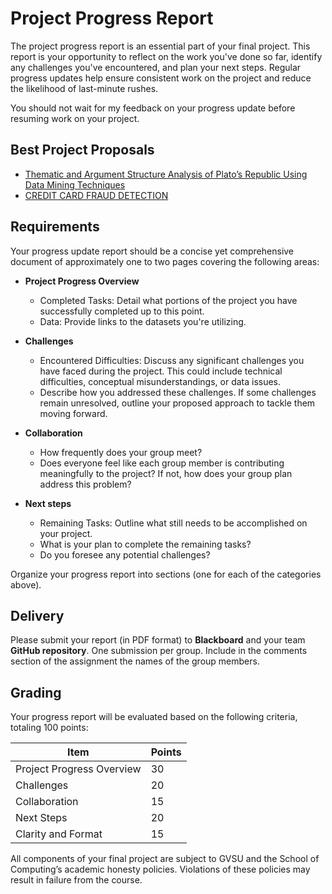 # Project Progress Report

The project progress report is an essential part of your final project. This report is your opportunity to reflect on the work you've done so far, identify any challenges you've encountered, and plan your next steps. Regular progress updates help ensure consistent work on the project and reduce the likelihood of last-minute rushes.

You should not wait for my feedback on your progress update before resuming work on your project.

## Best Project Proposals

- [Thematic and Argument Structure Analysis of Plato’s Republic Using Data Mining Techniques](../assets/pdf/projects/proposals/Plato-CIS635-Project.pdf)
- [CREDIT CARD FRAUD DETECTION](../assets/pdf/projects/proposals/CreditCardFraudDetection.pdf)
<!--
. -->

## Requirements

Your progress update report should be a concise yet comprehensive document of approximately one to two pages covering the following areas:

- **Project Progress Overview**

  - Completed Tasks: Detail what portions of the project you have successfully completed up to this point.
  - Data: Provide links to the datasets you're utilizing.

- **Challenges**

  - Encountered Difficulties: Discuss any significant challenges you have faced during the project. This could include technical difficulties, conceptual misunderstandings, or data issues.
  - Describe how you addressed these challenges. If some challenges remain unresolved, outline your proposed approach to tackle them moving forward.

- **Collaboration**

  - How frequently does your group meet?
  - Does everyone feel like each group member is contributing meaningfully to the project? If not, how does your group plan address this problem?

- **Next steps**

  - Remaining Tasks: Outline what still needs to be accomplished on your project.
  - What is your plan to complete the remaining tasks?
  - Do you foresee any potential challenges?

Organize your progress report into sections (one for each of the categories above).

## Delivery

Please submit your report (in PDF format) to **Blackboard** and your team **GitHub repository**. One submission per group. Include in the comments section of the assignment the names of the group members.

## Grading

Your progress report will be evaluated based on the following criteria, totaling 100 points:

| Item                      | Points |
| ------------------------- | ------ |
| Project Progress Overview | 30     |
| Challenges                | 20     |
| Collaboration             | 15     |
| Next Steps                | 20     |
| Clarity and Format        | 15     |

All components of your final project are subject to GVSU and the School of Computing’s academic honesty policies. Violations of these policies may result in failure from the course.

<!-- ### GitHub Repository Contribution (20 points)

- Regular and meaningful contributions to the project's GitHub repository.
- Include clear commit messages and documentation of changes.
- **Note:** If one team member's contribution is significantly less than other members, this member will lose these points. -->
